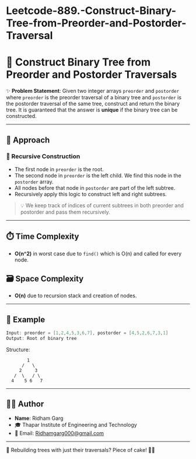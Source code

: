 # Leetcode-889.-Construct-Binary-Tree-from-Preorder-and-Postorder-Traversal
# 🌲 Construct Binary Tree from Preorder and Postorder Traversals

✨ **Problem Statement**:
Given two integer arrays `preorder` and `postorder` where `preorder` is the preorder traversal of a binary tree and `postorder` is the postorder traversal of the same tree, construct and return the binary tree. It is guaranteed that the answer is **unique** if the binary tree can be constructed.

---

## 🧠 Approach

### 🔁 Recursive Construction

* The first node in `preorder` is the root.
* The second node in `preorder` is the left child. We find this node in the `postorder` array.
* All nodes before that node in `postorder` are part of the left subtree.
* Recursively apply this logic to construct left and right subtrees.

> 💡 We keep track of indices of current subtrees in both preorder and postorder and pass them recursively.

---

## ⏱️ Time Complexity

* **O(n^2)** in worst case due to `find()` which is O(n) and called for every node.

## 🗃️ Space Complexity

* **O(n)** due to recursion stack and creation of nodes.

---

## 🧪 Example

```cpp
Input: preorder = [1,2,4,5,3,6,7], postorder = [4,5,2,6,7,3,1]
Output: Root of binary tree
```

Structure:

```
        1
      /   \
     2     3
   /  \   / \
  4    5 6   7
```

---

## 👨‍💻 Author

* **Name**: Ridham Garg
* 🎓 Thapar Institute of Engineering and Technology
* 📧 Email: [Ridhamgarg000@gmail.com](mailto:Ridhamgarg000@gmail.com)

---

🌳 Rebuilding trees with just their traversals? Piece of cake! 🍰🚀
